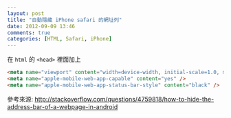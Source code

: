 ```yaml
---
layout: post
title: "自動隱藏 iPhone safari 的網址列"
date: 2012-09-09 13:46
comments: true
categories: [HTML, Safari, iPhone]
---
```


在 `html` 的 `<head>` 裡面加上  

```html
<meta name="viewport" content="width=device-width, initial-scale=1.0, minimum-scale=1.0" />
<meta name="apple-mobile-web-app-capable" content="yes" />
<meta name="apple-mobile-web-app-status-bar-style" content="black" />
```
  
參考來源: <a href="http://stackoverflow.com/questions/4759818/how-to-hide-the-address-bar-of-a-webpage-in-android" target="_blank">http://stackoverflow.com/questions/4759818/how-to-hide-the-address-bar-of-a-webpage-in-android</a>
